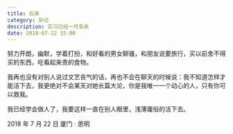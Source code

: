 ```yaml
---
title: 后来
category: 杂记
description: 实习已经一月有余
date: 2018-07-22 15:00
---
```


努力开朗，幽默，学着打扮，和好看的男女聊骚，和朋友说要旅行，买以前舍不得买的东西，吃看起来贵的食物。

我再也没有对别人说过文艺丧气的话，再也不会在聊天的时候说：我不知道怎样才能活下去，我更绝对不会某天对她长篇大论，你是我唯一一个动心的人，只有你可以救我。

我已经学会做人了，我要这样一直在别人眼里，浅薄庸俗的活下去。

2018 年 7 月 22 日 厦门 · 思明
